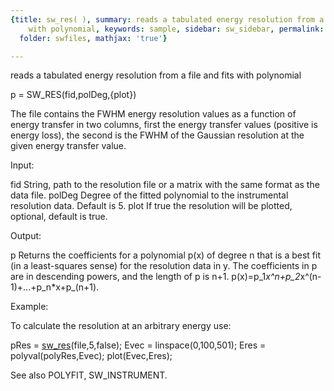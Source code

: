 ```yaml
---
{title: sw_res( ), summary: reads a tabulated energy resolution from a file and fits
    with polynomial, keywords: sample, sidebar: sw_sidebar, permalink: sw_res.html,
  folder: swfiles, mathjax: 'true'}

---
```

reads a tabulated energy resolution from a file and fits with polynomial
 
p = SW_RES(fid,polDeg,{plot})
 
The file contains the FWHM energy resolution values as a function of
energy transfer in two columns, first the energy transfer values
(positive is energy loss), the second is the FWHM of the Gaussian
resolution at the given energy transfer value.
 
Input:
 
fid           String, path to the resolution file or a matrix with the
              same format as the data file.
polDeg        Degree of the fitted polynomial to the instrumental
              resolution data. Default is 5.
plot          If true the resolution will be plotted, optional, default
              is true.
 
Output:
 
p             Returns the coefficients for a polynomial p(x) of degree n
              that is a best fit (in a least-squares sense) for the resolution data
              in y. The coefficients in p are in descending powers, and
              the length of p is n+1.
              p(x)=p_1*x^n+p_2*x^(n-1)+...+p_n*x+p_(n+1).
 
Example:
 
To calculate the resolution at an arbitrary energy use:
 
pRes = [sw_res](sw_res.html)(file,5,false);
Evec = linspace(0,100,501);
Eres = polyval(polyRes,Evec);
plot(Evec,Eres);
 
 
See also POLYFIT, SW_INSTRUMENT.
 

